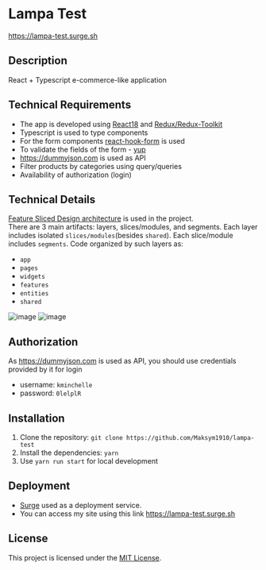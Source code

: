 # Lampa Test
https://lampa-test.surge.sh

## Description
React + Typescript e-commerce-like application

## Technical Requirements
- The app is developed using [React18](https://react.dev/blog/2022/03/29/react-v18) and [Redux/Redux-Toolkit](https://redux-toolkit.js.org/)
- Typescript is used to type components
- For the form components [react-hook-form](https://react-hook-form.com/) is used
- To validate the fields of the form - [yup](https://www.npmjs.com/package/yup)
- https://dummyjson.com is used as API
- Filter products by categories using query/queries
- Availability of authorization (login)

## Technical Details
[Feature Sliced Design architecture](https://feature-sliced.design/docs) is used in the project.
<br />
There are 3 main artifacts: layers, slices/modules, and segments. Each layer includes isolated `slices/modules`(besides `shared`). Each slice/module includes `segments`.
Code organized by such layers as:
- `app`
- `pages`
- `widgets`
- `features`
- `entities`
- `shared`

![image](https://user-images.githubusercontent.com/55399296/235369284-f1ad2aa7-6309-451b-a2f7-b37aeec82605.png)
![image](https://user-images.githubusercontent.com/55399296/235369308-4fcd7669-cfaf-4233-b39c-e01172ef9e4e.png)

## Authorization
As https://dummyjson.com is used as API, you should use credentials provided by it for login
- username: `kminchelle`
- password: `0lelplR`

## Installation
1. Clone the repository: `git clone https://github.com/Maksym1910/lampa-test`
2. Install the dependencies: `yarn`
3. Use `yarn run start` for local development

## Deployment
- [Surge](https://surge.sh/) used as a deployment service.
- You can access my site using this link https://lampa-test.surge.sh

## License
This project is licensed under the [MIT License](https://github.com/Maksym1910/lampa-test/blob/master/LICENSE).

